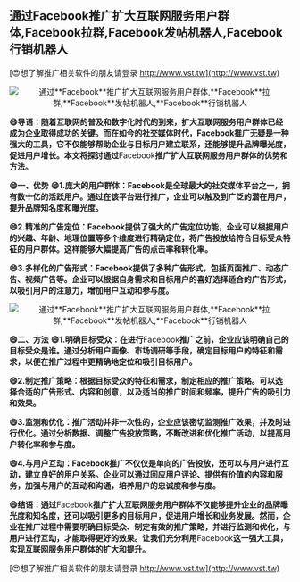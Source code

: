 ## **通过**Facebook**推广扩大互联网服务用户群体,**Facebook**拉群,**Facebook**发帖机器人,**Facebook**行销机器人**

[😍想了解推广相关软件的朋友请登录 http://www.vst.tw](http://www.vst.tw)

 <center><img src="https://vst.tw/MP4/tuiguang/png/6.png" alt="通过**Facebook**推广扩大互联网服务用户群体,**Facebook**拉群,**Facebook**发帖机器人,**Facebook**行销机器人"></center>

**😄导语：随着互联网的普及和数字化时代的到来，扩大互联网服务用户群体已经成为企业取得成功的关键。而在如今的社交媒体时代，**Facebook**推广无疑是一种强大的工具，它不仅能够帮助企业与目标用户建立联系，还能够提升品牌曝光度，促进用户增长。本文将探讨通过**Facebook**推广扩大互联网服务用户群体的优势和方法。**

**😄一、优势**
**😄1.庞大的用户群体：**Facebook**是全球最大的社交媒体平台之一，拥有数十亿的活跃用户。通过在该平台进行推广，企业可以触及到广泛的潜在用户，提升品牌知名度和曝光度。**

**😄2.精准的广告定位：**Facebook**提供了强大的广告定位功能，企业可以根据用户的兴趣、年龄、地理位置等多个维度进行精确定位，将广告投放给符合目标受众特征的用户群体。这样能够大幅提高广告的点击率和转化率。**

**😄3.多样化的广告形式：**Facebook**提供了多种广告形式，包括页面推广、动态广告、视频广告等。企业可以根据自身需求和目标用户的喜好选择适合的广告形式，以吸引用户的注意力，增加用户互动和参与度。**

 <center><img src="https://vst.tw/MP4/tuiguang/png/2.png" alt="通过**Facebook**推广扩大互联网服务用户群体,**Facebook**拉群,**Facebook**发帖机器人,**Facebook**行销机器人"></center>

**😄二、方法**
**😄1.明确目标受众：在进行**Facebook**推广之前，企业应该明确自己的目标受众是谁。通过分析用户画像、市场调研等手段，确定目标用户的特征和需求，以便在推广过程中更精确地定位和吸引目标用户。**

**😄2.制定推广策略：根据目标受众的特征和需求，制定相应的推广策略。可以选择合适的广告形式、内容和创意，以及适当的推广时间和频率，提升广告的吸引力和效果。**

**😄3.监测和优化：推广活动并非一次性的，企业应该密切监测推广效果，并及时进行优化。通过分析数据、调整广告投放策略，不断改进和优化推广活动，以提高用户转化率和参与度。**

**😄4.与用户互动：**Facebook**推广不仅仅是单向的广告投放，还可以与用户进行互动，建立良好的用户关系。企业可以通过回应用户评论、提供有价值的内容和服务，加强与用户的互动和沟通，培养用户的忠诚度和参与度。**

**😄结语：通过**Facebook**推广扩大互联网服务用户群体不仅能够提升企业的品牌曝光度和知名度，还可以吸引更多的目标用户，促进用户增长和业务发展。然而，企业在推广过程中需要明确目标受众、制定有效的推广策略，并进行监测和优化，与用户进行互动，才能取得更好的效果。让我们充分利用**Facebook**这一强大工具，实现互联网服务用户群体的扩大和提升。**

[😍想了解推广相关软件的朋友请登录 http://www.vst.tw](http://www.vst.tw)



